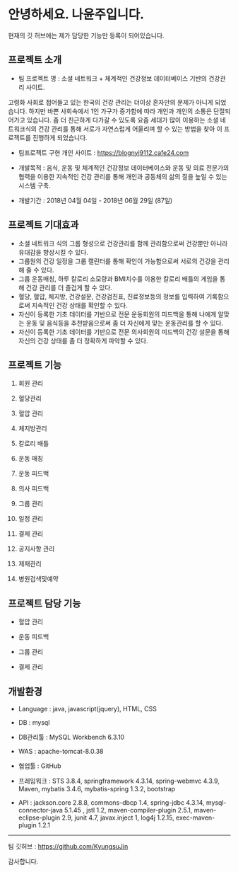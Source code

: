 안녕하세요. 나윤주입니다.
=============
현재의 깃 허브에는 제가 담당한 기능만 등록이 되어있습니다.

프로젝트 소개
---------------------------------------
- 팀 프로젝트 명 : 소셜 네트워크 + 체계적인 건강정보 데이터베이스 기반의 건강관리 사이트.

 고령화 사회로 접어들고 있는 한국의 건강 관리는 더이상 혼자만의 문제가 아니게 되었습니다. 하지만 바쁜 사회속에서 1인 가구가 증가함에 따라 개인과 개인의 소통은 단절되어가고 있습니다. 좀 더 친근하게 다가갈 수 있도록 요즘 세대가 많이 이용하는 소셜 네트워크식의 건강 관리를 통해 서로가 자연스럽게 어울리며 할 수 있는 방법을 찾아 이 프로젝트를 진행하게 되었습니다.

- 팀프로젝트 구현 개인 사이트 : https://blognyj9112.cafe24.com

- 개발목적 : 음식, 운동 및 체계적인 건강정보 데이터베이스와 운동 및 의료 전문가의 협력을 이용한 지속적인 건강 관리를 통해 개인과 공동체의 삶의 질을 높일 수 있는 시스템 구축.

- 개발기간 : 2018년 04월 04일 - 2018년 06월 29일 (87일)

프로젝트 기대효과
---------------------------------------
  - 소셜 네트워크 식의 그룹 형성으로 건강관리를 함께 관리함으로써 건강뿐만 아니라 유대감을 향상시킬 수 있다.
  - 그룹원의 건강 일정을 그룹 캘린터를 통해 확인이 가능함으로써 서로의 건강을 관리해 줄 수 있다.
  - 그룹 운동매칭, 하루 칼로리 소모량과 BMI치수를 이용한 칼로리 배틀의 게임을 통해 건강 관리를 더 즐겁게 할 수 있다.
  - 혈당, 혈압, 체지방, 건강설문, 건강검진표, 진료정보등의 정보를 입력하여 기록함으로써 지속적인 건강 상태를 확인할 수 있다.
  - 자신이 등록한 기초 데이터를 기반으로 전문 운동회원의 피드백을 통해 나에게 알맞는 운동 및 음식등을 추천받음으로써 좀 더 자신에게 맞는 운동관리를 할 수 있다.
  - 자신이 등록한 기초 데이터를 기반으로 전문 의사회원의 피드백의 건강 설문을 통해 자신의 건강 상태를 좀 더 정확하게 파악할 수 있다.
	
	
프로젝트 기능
---------------------------------------

1. 회원 관리

2. 혈당관리

3. 혈압 관리

4. 체지방관리

5. 칼로리 배틀

6. 운동 매칭

7. 운동 피드백

8. 의사 피드백

9. 그룹 관리

10. 일정 관리

11. 결제 관리

12. 공지사항 관리

13. 제재관리

14. 병원검색및예약

 프로젝트 담당 기능
---------------------------------------

- 혈압 관리

- 운동 피드백

- 그룹 관리

- 결제 관리

개발환경
---------------------------------------
- Language : java, javascript(jquery), HTML, CSS

- DB : mysql

- DB관리툴 : MySQL Workbench 6.3.10

- WAS : apache-tomcat-8.0.38

- 협업툴 : GitHub

- 프레임워크 : STS 3.8.4, springframework 4.3.14, spring-webmvc 4.3.9, Maven, mybatis 3.4.6, mybatis-spring 1.3.2, bootstrap

- API : jackson.core 2.8.8, commons-dbcp 1.4, spring-jdbc 4.3.14, mysql-connector-java 5.1.45 , jstl 1.2, maven-compiler-plugin 2.5.1,
maven-eclipse-plugin 2.9, junit 4.7, javax.inject 1, log4j 1.2.15, exec-maven-plugin 1.2.1

---------------------------------------

팀 깃허브 : https://github.com/KyungsuJin

감사합니다.
